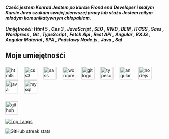 


<h5 align="left">Cześć jestem Konrad Jestem po kursie Frond end Developer i małym Kursie Java szukam swojej pierwszej pracy lub stażu Jestem miłym młodym komunikatywnym chłopakiem. <br><br>Umijętnośći: Html 5 , Css 3 , JavaScript , SEO , RWD , BEM , ITCSS , Sass , Wordpress , Git , TypeScript , Fetch Api , Rest API , Angular , RXJS , Angular Material , SPA , Podstawy Node.js , Java , Sql</h5>

###

<p align="left"></p>

###

<h2 align="left"></h2>

###

<h2 align="left">Moje umiejętnośći</h2>

###

<div align="left">
  <img src="https://cdn.jsdelivr.net/gh/devicons/devicon/icons/html5/html5-original.svg" height="40" alt="html5 logo"  />
  <img width="12" />
  <img src="https://cdn.jsdelivr.net/gh/devicons/devicon/icons/css3/css3-original.svg" height="40" alt="css3 logo"  />
  <img width="12" />
  <img src="https://cdn.jsdelivr.net/gh/devicons/devicon/icons/sass/sass-original.svg" height="40" alt="sass logo"  />
  <img width="12" />
  <img src="https://cdn.jsdelivr.net/gh/devicons/devicon/icons/wordpress/wordpress-original.svg" height="40" alt="wordpress logo"  />
  <img width="12" />
  <img src="https://cdn.jsdelivr.net/gh/devicons/devicon/icons/git/git-original.svg" height="40" alt="git logo"  />
  <img width="12" />
  <img src="https://cdn.jsdelivr.net/gh/devicons/devicon/icons/typescript/typescript-original.svg" height="40" alt="typescript logo"  />
  <img width="12" />
  <img src="https://cdn.jsdelivr.net/gh/devicons/devicon/icons/angularjs/angularjs-original.svg" height="40" alt="angularjs logo"  />
  <img width="12" />
  <img src="https://cdn.jsdelivr.net/gh/devicons/devicon/icons/nodejs/nodejs-original.svg" height="40" alt="nodejs logo"  />
  <img width="12" />
  <img src="https://cdn.jsdelivr.net/gh/devicons/devicon/icons/java/java-original.svg" height="40" alt="java logo"  />
  <img width="12" />
  <img src="https://cdn.jsdelivr.net/gh/devicons/devicon/icons/mysql/mysql-original.svg" height="40" alt="mysql logo"  />
</div>

###





[<img src='https://cdn.jsdelivr.net/npm/simple-icons@3.0.1/icons/github.svg' alt='github' height='40'>](https://github.com/Konrad869)  

[![Top Langs](https://github-readme-stats.vercel.app/api/top-langs/?username=Konrad869)](https://github.com/anuraghazra/github-readme-stats)

![GitHub streak stats](https://streak-stats.demolab.com/?user=Konrad869)  


